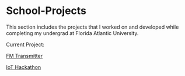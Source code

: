 # School-Projects

This section includes the projects that I worked on and developed while completing my undergrad at Florida Atlantic University.

Current Project:

[FM Transmitter](https://github.com/Grecopintoanguita/School-Projects/blob/master/FM%20Transmitter/README.MD)

[IoT Hackathon](https://github.com/Grecopintoanguita/School-Projects/blob/master/Hackathon/README.MD)
